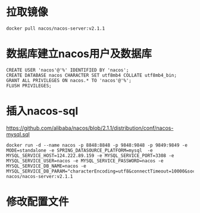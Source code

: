 # 拉取镜像
```
docker pull nacos/nacos-server:v2.1.1
```
 
# 数据库建立nacos用户及数据库
```
CREATE USER 'nacos'@'%' IDENTIFIED BY 'nacos';
CREATE DATABASE nacos CHARACTER SET utf8mb4 COLLATE utf8mb4_bin;
GRANT ALL PRIVILEGES ON nacos.* TO 'nacos'@'%';
FLUSH PRIVILEGES;
```

 
# 插入nacos-sql 
https://github.com/alibaba/nacos/blob/2.1.1/distribution/conf/nacos-mysql.sql
 
```
docker run -d --name nacos -p 8848:8848 -p 9848:9848 -p 9849:9849 -e MODE=standalone -e SPRING_DATASOURCE_PLATFORM=mysql  -e MYSQL_SERVICE_HOST=124.222.89.159 -e MYSQL_SERVICE_PORT=3308 -e MYSQL_SERVICE_USER=nacos -e MYSQL_SERVICE_PASSWORD=nacos -e MYSQL_SERVICE_DB_NAME=nacos -e MYSQL_SERVICE_DB_PARAM="characterEncoding=utf8&connectTimeout=10000&socketTimeout=30000&autoReconnect=true&serverTimezone=UTC" nacos/nacos-server:v2.1.1
```

# 修改配置文件